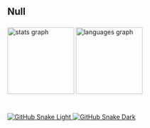 <h2 align="left">Null</h2>

###

<div align="left">
  <img src="https://github-readme-stats.vercel.app/api?username=sinaf2000&hide_title=false&hide_rank=false&show_icons=true&include_all_commits=true&count_private=true&disable_animations=false&theme=prussian&locale=en&hide_border=false" height="150" alt="stats graph"  />
  <img src="https://github-readme-stats.vercel.app/api/top-langs?username=sinaf2000&locale=en&hide_title=false&layout=compact&card_width=320&langs_count=5&theme=tokyonight&hide_border=false" height="150" alt="languages graph"  />
</div>

###

<br clear="both">

<a href="https://github.com/sinaf2000">
  <img src="https://raw.githubusercontent.com/sinaf2000/sinaf2000/output/github-contribution-grid-snake-default.svg#gh-light-mode-only" alt="GitHub Snake Light"/>
  <img src="https://raw.githubusercontent.com/sinaf2000/sinaf2000/output/github-contribution-grid-snake-dark.svg#gh-dark-mode-only" alt="GitHub Snake Dark"/>
</a>


###
